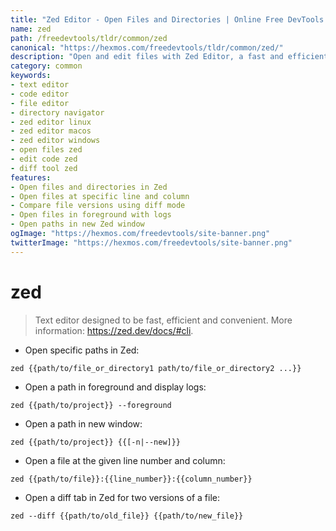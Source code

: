 ```yaml
---
title: "Zed Editor - Open Files and Directories | Online Free DevTools by Hexmos"
name: zed
path: /freedevtools/tldr/common/zed
canonical: "https://hexmos.com/freedevtools/tldr/common/zed/"
description: "Open and edit files with Zed Editor, a fast and efficient text editor. Quickly navigate directories and manage code. Free online tool, no registration required."
category: common
keywords:
- text editor
- code editor
- file editor
- directory navigator
- zed editor linux
- zed editor macos
- zed editor windows
- open files zed
- edit code zed
- diff tool zed
features:
- Open files and directories in Zed
- Open files at specific line and column
- Compare file versions using diff mode
- Open files in foreground with logs
- Open paths in new Zed window
ogImage: "https://hexmos.com/freedevtools/site-banner.png"
twitterImage: "https://hexmos.com/freedevtools/site-banner.png"
---
```


# zed

> Text editor designed to be fast, efficient and convenient.
> More information: <https://zed.dev/docs/#cli>.

- Open specific paths in Zed:

`zed {{path/to/file_or_directory1 path/to/file_or_directory2 ...}}`

- Open a path in foreground and display logs:

`zed {{path/to/project}} --foreground`

- Open a path in new window:

`zed {{path/to/project}} {{[-n|--new]}}`

- Open a file at the given line number and column:

`zed {{path/to/file}}:{{line_number}}:{{column_number}}`

- Open a diff tab in Zed for two versions of a file:

`zed --diff {{path/to/old_file}} {{path/to/new_file}}`
